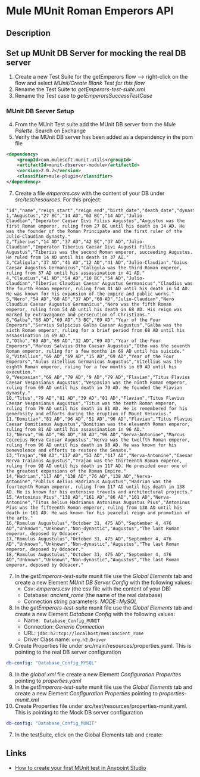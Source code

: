 <h1>Mule MUnit Roman Emperors API</h1>


## Description

## Set up MUnit DB Server for mocking the real DB server
1. Create a new Test Suite for the getEmperors flow --> right-click on the flow and select _MUnit/Create Blank Test for this flow_
2. Rename the Test Suite to _getEmperors-test-suite.xml_
3. Rename the Test case to _getEmperorsSuccessTestCase_

### MUnit DB Server Setup
4. From the MUnit Test suite add the MUnit DB server from the _Mule Palette_. Search on Exchange
5. Verify the MUnit DB server has been added as a dependency in the pom file
```xml
<dependency>
	<groupId>com.mulesoft.munit.utils</groupId>
	<artifactId>munit-dbserver-module</artifactId>
	<version>2.0.2</version>
	<classifier>mule-plugin</classifier>
</dependency>
```
7. Create a file _emperors.csv_ with the content of your DB under _src/test/resources_. For this project:
```csv
"id","name","reign_start","reign_end","birth_date","death_date","dynasty","other_titles","biography"
1,"Augustus","27 BC","14 AD","63 BC","14 AD","Julio-Claudian","Imperator Caesar Divi Filius Augustus","Augustus was the first Roman emperor, ruling from 27 BC until his death in 14 AD. He was the founder of the Roman Principate and the first ruler of the Julio-Claudian dynasty."
2,"Tiberius","14 AD","37 AD","42 BC","37 AD","Julio-Claudian","Imperator Tiberius Caesar Divi Augusti Filius Augustus","Tiberius was the second Roman emperor, succeeding Augustus. He ruled from 14 AD until his death in 37 AD."
3,"Caligula","37 AD","41 AD","12 AD","41 AD","Julio-Claudian","Gaius Caesar Augustus Germanicus","Caligula was the third Roman emperor, ruling from 37 AD until his assassination in 41 AD."
4,"Claudius","41 AD","54 AD","10 BC","54 AD","Julio-Claudian","Tiberius Claudius Caesar Augustus Germanicus","Claudius was the fourth Roman emperor, ruling from 41 AD until his death in 54 AD. He was known for his expansion of the empire and public works."
5,"Nero","54 AD","68 AD","37 AD","68 AD","Julio-Claudian","Nero Claudius Caesar Augustus Germanicus","Nero was the fifth Roman emperor, ruling from 54 AD until his death in 68 AD. His reign was marked by extravagance and persecution of Christians."
6,"Galba","68 AD","69 AD","3 BC","69 AD","Year of the Four Emperors","Servius Sulpicius Galba Caesar Augustus","Galba was the sixth Roman emperor, ruling for a brief period from 68 AD until his assassination in 69 AD."
7,"Otho","69 AD","69 AD","32 AD","69 AD","Year of the Four Emperors","Marcus Salvius Otho Caesar Augustus","Otho was the seventh Roman emperor, ruling for a few months in 69 AD until his suicide."
8,"Vitellius","69 AD","69 AD","15 AD","69 AD","Year of the Four Emperors","Aulus Vitellius Germanicus Augustus","Vitellius was the eighth Roman emperor, ruling for a few months in 69 AD until his execution."
9,"Vespasian","69 AD","79 AD","9 AD","79 AD","Flavian","Titus Flavius Caesar Vespasianus Augustus","Vespasian was the ninth Roman emperor, ruling from 69 AD until his death in 79 AD. He founded the Flavian dynasty."
10,"Titus","79 AD","81 AD","39 AD","81 AD","Flavian","Titus Flavius Caesar Vespasianus Augustus","Titus was the tenth Roman emperor, ruling from 79 AD until his death in 81 AD. He is remembered for his generosity and efforts during the eruption of Mount Vesuvius."
11,"Domitian","81 AD","96 AD","51 AD","96 AD","Flavian","Titus Flavius Caesar Domitianus Augustus","Domitian was the eleventh Roman emperor, ruling from 81 AD until his assassination in 96 AD."
12,"Nerva","96 AD","98 AD","30 AD","98 AD","Nerva-Antonine","Marcus Cocceius Nerva Caesar Augustus","Nerva was the twelfth Roman emperor, ruling from 96 AD until his death in 98 AD. He was known for his benevolence and efforts to restore the Senate."
13,"Trajan","98 AD","117 AD","53 AD","117 AD","Nerva-Antonine","Caesar Nerva Traianus Augustus","Trajan was the thirteenth Roman emperor, ruling from 98 AD until his death in 117 AD. He presided over one of the greatest expansions of the Roman Empire."
14,"Hadrian","117 AD","138 AD","76 AD","138 AD","Nerva-Antonine","Publius Aelius Hadrianus Augustus","Hadrian was the fourteenth Roman emperor, ruling from 117 AD until his death in 138 AD. He is known for his extensive travels and architectural projects."
15,"Antoninus Pius","138 AD","161 AD","86 AD","161 AD","Nerva-Antonine","Titus Aelius Hadrianus Antoninus Augustus Pius","Antoninus Pius was the fifteenth Roman emperor, ruling from 138 AD until his death in 161 AD. He was known for his peaceful reign and promotion of the arts."
16,"Romulus Augustulus","October 31, 475 AD","September 4, 476 AD","Unknown","Unknown","Non-dynastic","Augustus","The last Roman emperor, deposed by Odoacer."
17,"Romulus Augustulus","October 31, 475 AD","September 4, 476 AD","Unknown","Unknown","Non-dynastic","Augustus","The last Roman emperor, deposed by Odoacer."
18,"Romulus Augustulus","October 31, 475 AD","September 4, 476 AD","Unknown","Unknown","Non-dynastic","Augustus","The last Roman emperor, deposed by Odoacer."

```
7. In the _getEmperors-test-suite_ munit file use the _Global Elements_ tab and create a new Element _MUnit DB Server Config_ with the following values:
	- Csv: _emperors.csv_ (the csv file with the content of your DB)
	- Database: _ancient_rome_ (the name of the real database)
	- Connection string parameters: _MODE=MySQL_
7. In the _getEmperors-test-suite_ munit file use the _Global Elements_ tab and create a new Element _Database Config_ with the following values:
	- Name: ``` Database_Config_MUNIT```
	- Connection: _Generic Connection_
	- URL: ```jdbc:h2:tcp://localhost/mem:ancient_rome```
	- Driver Class name: ```org.h2.Driver```
7. Create Properties file under src/main/resources/properties.yaml. This is pointing to the real DB server configuration
```yaml
db-config: "Database_Config_MYSQL"
```
8. In the _global.xml_ file create a new Element _Configuration Properites_ pointing to _properties.yaml_
9. In the _getEmperors-test-suite_ munit file use the _Global Elements_ tab and create a new Element _Configuration Properties_ pointing to _properties-munit.xml_
8. Create Properties file under src/test/resources/properties-munit.yaml. This is pointing to the Mock DB server configuration
```yaml
db-config: "Database_Config_MUNIT"
```

7. In the testSuite, click on the Global Elements tab and create:



## Links
- [How to create your first MUnit test in Anypoint Studio](https://developer.mulesoft.com/tutorials-and-howtos/quick-start/how-to-create-your-first-munit-test-in-anypoint-studio/)
